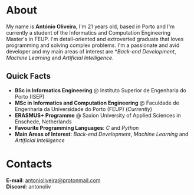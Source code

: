 # About

My name is **António Oliveira**, I'm 21 years old, based in Porto and I'm currently a student of the Informatics and Computation Engineering Master's in FEUP. 
I'm detail-oriented and extroverted graduate that loves programming and solving complex problems. I'm a passionate and avid developer and my main areas of interest are **Back-end Development*, *Machine Learning* and *Artificial Intelligence*.

## Quick Facts

* **BSc in Informatics Engineering** @ Instituto Superior de Engenharia do Porto (ISEP)
* **MSc in Informatics and Computation Engineering** @ Faculdade de Engenharia da Universidade do Porto (FEUP) (*Currently*)
* **ERASMUS+ Programme** @ Saxion University of Applied Sciences in Enschede, Netherlands 
* **Favourite Programming Languages**: *C* and *Python*
* **Main Areas of Interest**: *Back-end Development*, *Machine Learning* and *Artificial Intelligence*

# Contacts

**E-mail**: antonioliveira@protonmail.com  
**Discord**: antonoliv

